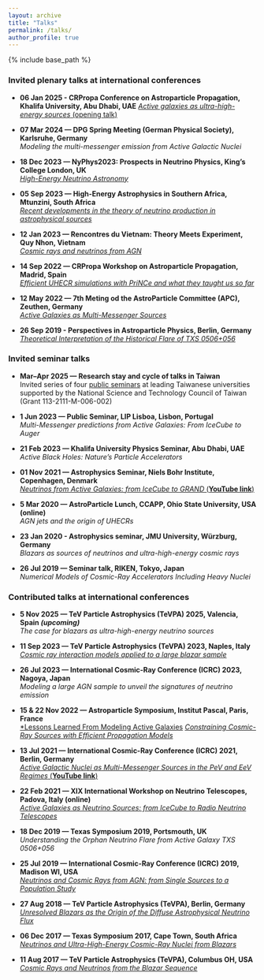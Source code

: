 ```yaml
---
layout: archive
title: "Talks"
permalink: /talks/
author_profile: true
---
```


{% include base_path %}

### Invited plenary talks at international conferences

- **06 Jan 2025 - CRPropa Conference on Astroparticle Propagation, Khalifa University, Abu Dhabi, UAE**
  [*Active galaxies as ultra-high-energy sources* (opening talk)](https://ku.events/crpc/)
 
- **07 Mar 2024 — DPG Spring Meeting (German Physical Society), Karlsruhe, Germany**  
  *Modeling the multi-messenger emission from Active Galactic Nuclei*  

- **18 Dec 2023 — NyPhys2023: Prospects in Neutrino Physics, King’s College London, UK**  
 [*High-Energy Neutrino Astronomy*](https://indico.cern.ch/event/1234324/contributions/5630700/attachments/2773860/4833775/nuphys2023_rodrigues.pdf)  

- **05 Sep 2023 — High-Energy Astrophysics in Southern Africa, Mtunzini, South Africa**  
  [*Recent developments in the theory of neutrino production in astrophysical sources*](https://heasa.sagamma.org/program/thursday-session-5/)  

- **12 Jan 2023 — Rencontres du Vietnam: Theory Meets Experiment, Quy Nhon, Vietnam**  
  [*Cosmic rays and neutrinos from AGN*](http://vietnam.in2p3.fr/2023/tmex/transparencies/PS17-CR/04_rodrigues.pdf)  

- **14 Sep 2022 — CRPropa Workshop on Astroparticle Propagation, Madrid, Spain**  
  [*Efficient UHECR simulations with PriNCe and what they taught us so far*](https://indico.ift.uam-csic.es/event/11/contributions/73/)
  
- **12 May 2022 — 7th Meting od the AstroParticle Committee (APC), Zeuthen, Germany**  
  [*Active Galaxies as Multi-Messenger Sources*](https://indico.desy.de/event/33843/sessions/12767/attachments/74832/96012/Highlight_Talk_APC7_AGN.pdf)

- **26 Sep 2019 - Perspectives in Astroparticle Physics, Berlin, Germany**  
  [*Theoretical Interpretation of the Historical Flare of TXS 0506+056*](https://indico.desy.de/event/22051/contributions/45283/attachments/29222/36698/pahen_talk_rodrigues.pdf)  

### Invited seminar talks

- **Mar–Apr 2025 — Research stay and cycle of talks in Taiwan**  
  Invited series of four [public seminars](https://www.lecospa.ntu.edu.tw/talks/the-case-for-black-hole-jets-as-ultra-high-energy-neutrino-sources) at leading Taiwanese universities  
  supported by the National Science and Technology Council of Taiwan (Grant 113-2111-M-006-002)
  
- **1 Jun 2023 — Public Seminar, LIP Lisboa, Lisbon, Portugal**  
  *Multi-Messenger predictions from Active Galaxies: From IceCube to Auger*  

- **21 Feb 2023 — Khalifa University Physics Seminar, Abu Dhabi, UAE**   
  *Active Black Holes: Nature’s Particle Accelerators*  
  
- **01 Nov 2021 — Astrophysics Seminar, Niels Bohr Institute, Copenhagen, Denmark**  
  [*Neutrinos from Active Galaxies: from IceCube to GRAND* (**YouTube link**)](https://www.youtube.com/watch?v=k7_NgtV61fY&t=1698s&ab_channel=NBIAAstroparticleSeminars)  

- **5 Mar 2020 — AstroParticle Lunch, CCAPP, Ohio State University, USA (online)**  
  *AGN jets and the origin of UHECRs*

- **23 Jan 2020 - Astrophysics seminar, JMU University, Würzburg, Germany**  
  *Blazars as sources of neutrinos and ultra-high-energy cosmic rays*  

- **26 Jul 2019 — Seminar talk, RIKEN, Tokyo, Japan**  
  *Numerical Models of Cosmic-Ray Accelerators Including Heavy Nuclei*  


### Contributed talks at international conferences

- **5 Nov 2025 — TeV Particle Astrophysics (TeVPA) 2025, Valencia, Spain *(upcoming)***  
  *The case for blazars as ultra-high-energy neutrino sources* 

- **11 Sep 2023 — TeV Particle Astrophysics (TeVPA) 2023, Naples, Italy**  
  [*Cosmic ray interaction models applied to a large blazar sample*](https://agenda.infn.it/event/33457/contributions/205274/attachments/109550/155663/tevpa2023_rodrigues.pdf)  

- **26 Jul 2023 — International Cosmic-Ray Conference (ICRC) 2023, Nagoya, Japan**  
  *Modeling a large AGN sample to unveil the signatures of neutrino emission*  

- **15 & 22 Nov 2022 — Astroparticle Symposium, Institut Pascal, Paris, France**  
  [*Lessons Learned From Modeling Active Galaxies](https://indico.ijclab.in2p3.fr/event/8374/contributions/27880/attachments/19910/27305/talk_rodrigues_saclay.pdf)
  [*Constraining Cosmic-Ray Sources with Efficient Propagation Models*](https://indico.ijclab.in2p3.fr/event/8374/contributions/28076/attachments/20130/27642/talk221124_rodrigues.pdf)  
  
- **13 Jul 2021 — International Cosmic-Ray Conference (ICRC) 2021, Berlin, Germany**  
  [*Active Galactic Nuclei as Multi-Messenger Sources in the PeV and EeV Regimes* (**YouTube link**)](https://video.desy.de/video/Active-galactic-nuclei-as-neutrino-sources-in-the-PeV-and-EeV-regimes/512a8b2d5f5dd89eb65970510043a6d7)  

- **22 Feb 2021 — XIX International Workshop on Neutrino Telescopes, Padova, Italy (online)**  
  [*Active Galaxies as Neutrino Sources: from IceCube to Radio Neutrino Telescopes*](https://agenda.infn.it/event/24250/contributions/130140/attachments/79285/102827/talk210223.pdf)  

- **18 Dec 2019 — Texas Symposium 2019, Portsmouth, UK**  
  *Understanding the Orphan Neutrino Flare from Active Galaxy TXS 0506+056*  

- **25 Jul 2019 — International Cosmic-Ray Conference (ICRC) 2019, Madison WI, USA**  
  [*Neutrinos and Cosmic Rays from AGN: from Single Sources to a Population Study*](https://www.icrc2019.org/uploads/1/1/9/0/119067782/rodrigues_icrc2019.pdf)

- **27 Aug 2018 — TeV Particle Astrophysics (TeVPA), Berlin, Germany**  
  [*Unresolved Blazars as the Origin of the Diffuse Astrophysical Neutrino Flux*](https://indico.desy.de/event/18204/contributions/29465/attachments/18958/24153/tevpa_rodrigues.pdf)  

- **06 Dec 2017 — Texas Symposium 2017, Cape Town, South Africa**  
  [*Neutrinos and Ultra-High-Energy Cosmic-Ray Nuclei from Blazars*](https://fskbhe1.puk.ac.za/people/mboett/Texas2017/Rodrigues.pdf)  

- **11 Aug 2017 — TeV Particle Astrophysics (TeVPA), Columbus OH, USA**  
  [*Cosmic Rays and Neutrinos from the Blazar Sequence*](https://indico.cern.ch/event/615891/contributions/2620430/attachments/1507783/2349936/talk1708.pdf)  


  
